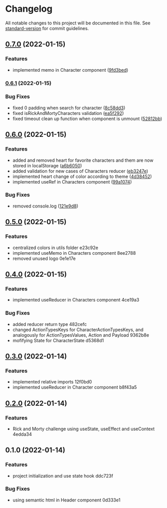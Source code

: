 # Changelog

All notable changes to this project will be documented in this file. See [standard-version](https://github.com/conventional-changelog/standard-version) for commit guidelines.

## [0.7.0](https://github.com/AnthonyLzq/rick-n-morty/compare/v0.6.1...v0.7.0) (2022-01-15)


### Features

* implemented memo in Character component ([9fd3bed](https://github.com/AnthonyLzq/rick-n-morty/commit/9fd3bed8486b4f97546aa66e60e51aa6eedd6b3a))

### [0.6.1](https://github.com/AnthonyLzq/rick-n-morty/compare/v0.6.0...v0.6.1) (2022-01-15)


### Bug Fixes

* fixed 0 padding when search for character ([8c58dd3](https://github.com/AnthonyLzq/rick-n-morty/commit/8c58dd39720fb99353dc30f02a965b64c3755483))
* fixed isRickAndMortyCharacters validation ([ea5f292](https://github.com/AnthonyLzq/rick-n-morty/commit/ea5f292a9b0a5672c077c42607a54b86b3207b3a))
* fixed timeout clean up function when component is unmount ([52812bb](https://github.com/AnthonyLzq/rick-n-morty/commit/52812bbd091f5704f6c7be9857b84e280220f532))

## [0.6.0](https://github.com/AnthonyLzq/rick-n-morty/compare/v0.5.0...v0.6.0) (2022-01-15)


### Features

* added and removed heart for favorite characters and them are now stored in localStorage ([a6b6050](https://github.com/AnthonyLzq/rick-n-morty/commit/a6b605033112c464aca91477e8edc52077d17aaf))
* added validation for new cases of Characters reducer ([eb3247e](https://github.com/AnthonyLzq/rick-n-morty/commit/eb3247ee7612e6c271ae05dc7fbedf9c9fa81df8))
* implemented heart change of color according to theme ([4d38452](https://github.com/AnthonyLzq/rick-n-morty/commit/4d3845288a9196fc145cfeeff8cd51daa3e2df59))
* implemented useRef in Characters component ([99a1074](https://github.com/AnthonyLzq/rick-n-morty/commit/99a1074a940673020716d4c8c44b580720161de2))


### Bug Fixes

* removed console.log ([121e9d8](https://github.com/AnthonyLzq/rick-n-morty/commit/121e9d853114196c4eb73bb696b0b70dfee51670))

## [0.5.0](///compare/v0.4.0...v0.5.0) (2022-01-15)


### Features

* centralized colors in utils folder e23c92e
* implemented useMemo in Characters component 8ee2788
* removed unused logo 0e1e17e

## [0.4.0](///compare/v0.3.0...v0.4.0) (2022-01-15)


### Features

* implemented useReducer in Characters component 4ce19a3


### Bug Fixes

* added reducer return type 482cefc
* changed ActionTypesKeys for CharacterActionTypesKeys, and analogously for ActionTypesValues, Action and Payload 9362b8e
* mofifying State for CharacterState d5368d1

## [0.3.0](///compare/v0.2.0...v0.3.0) (2022-01-14)


### Features

* implemented relative imports 12f0bd0
* implemented useReducer in Character component b8f43a5

## [0.2.0](///compare/v0.1.0...v0.2.0) (2022-01-14)


### Features

* Rick and Morty challenge using useState, useEffect and useContext 4edda34

## 0.1.0 (2022-01-14)


### Features

* project initialization and use state hook ddc723f


### Bug Fixes

* using semantic html in Header component 0d333e1
